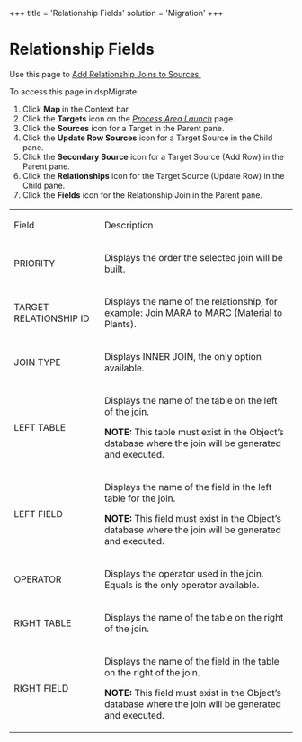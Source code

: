+++
title = 'Relationship Fields'
solution = 'Migration'
+++

# Relationship Fields

<div class="use">

Use this page to [Add Relationship Joins to
Sources.](../Use_Cases/Add_Relationship_Joins_to_Source.htm)

</div>

To access this page in dspMigrate:

1.  Click <span style="font-weight: bold;">Map </span>in the Context
    bar.
2.  Click the <span style="font-weight: bold;">Targets</span> icon on
    the *[Process Area Launch](Process_Area_Launch_map.htm)* page.
3.  Click the <span style="font-weight: bold;">Sources</span> icon for a
    Target in the Parent pane.
4.  Click the **Update Row Sources** icon for a Target Source in the
    Child pane.
5.  Click the **Secondary Source** icon for a Target Source (Add Row) in
    the Parent pane.
6.  Click the <span style="font-weight: bold;">Relationships</span> icon
    for the Target Source (Update Row) in the Child pane.
7.  Click the <span style="font-weight: bold;">Fields</span> icon for
    the Relationship Join in the Parent pane.

<table>
<tbody>
<tr class="odd">
<td><p>Field</p></td>
<td><p>Description</p></td>
</tr>
<tr class="even">
<td><p>PRIORITY</p></td>
<td><p>Displays the order the selected join will be built.</p></td>
</tr>
<tr class="odd">
<td><p>TARGET RELATIONSHIP ID</p></td>
<td><p>Displays the name of the relationship, for example: Join MARA to MARC (Material to Plants).</p></td>
</tr>
<tr class="even">
<td><p>JOIN TYPE</p></td>
<td><p>Displays INNER JOIN, the only option available.</p></td>
</tr>
<tr class="odd">
<td><p>LEFT TABLE</p></td>
<td><p>Displays the name of the table on the left of the join.</p>
<p><strong>NOTE:</strong> This table must exist in the Object’s database where the join will be generated and executed.</p></td>
</tr>
<tr class="even">
<td><p>LEFT FIELD</p></td>
<td><p>Displays the name of the field in the left table for the join.</p>
<p><strong>NOTE:</strong> This field must exist in the Object’s database where the join will be generated and executed.</p></td>
</tr>
<tr class="odd">
<td><p>OPERATOR</p></td>
<td><p>Displays the operator used in the join. Equals is the only operator available.</p></td>
</tr>
<tr class="even">
<td><p>RIGHT TABLE</p></td>
<td><p>Displays the name of the table on the right of the join.</p></td>
</tr>
<tr class="odd">
<td><p>RIGHT FIELD</p></td>
<td><p>Displays the name of the field in the table on the right of the join.</p>
<p><strong>NOTE:</strong> This field must exist in the Object’s database where the join will be generated and executed.</p></td>
</tr>
</tbody>
</table>
